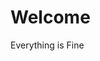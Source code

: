 <!DOCTYPE html>
<html lang="en"> 
  <head>
    <meta charset="utf-8">
    <title>Good Website</title>
  </head>
  <body>
    <h1>Welcome</h1>
    <p>Everything is Fine</p>
  </body>
</html>
